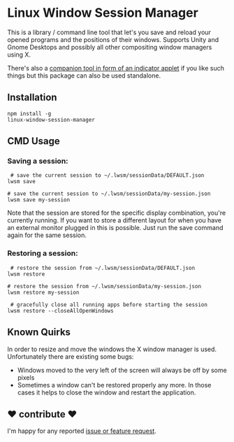 # Linux Window Session Manager

This is a library / command line tool that let's you save and reload your opened programs and the positions of their windows. 
Supports Unity and Gnome Desktops and possibly all other compositing window managers using X.
 
There's also a [companion tool in form of an indicator applet](https://github.com/johannesjo/linux-window-session-manger-indicator) if you like such things but this package can also be used standalone.
 
## Installation
```
npm install -g
linux-window-session-manager
```
 
## CMD Usage

### Saving a session:
```
 # save the current session to ~/.lwsm/sessionData/DEFAULT.json
lwsm save

# save the current session to ~/.lwsm/sessionData/my-session.json
lwsm save my-session   
```
Note that the session are stored for the specific display combination, you're currently running. If you want to store a different layout for when you have an external monitor plugged in this is possible. Just run the save command again for the same session. 


### Restoring a session:
```
 # restore the session from ~/.lwsm/sessionData/DEFAULT.json
lwsm restore

# restore the session from ~/.lwsm/sessionData/my-session.json
lwsm restore my-session   

 # gracefully close all running apps before starting the session
lwsm restore --closeAllOpenWindows
```

## Known Quirks
In order to resize and move the windows the X window manager is used. Unfortunately there are existing some bugs:  
* Windows moved to the very left of the screen will always be off by some pixels
* Sometimes a window can't be restored properly any more. In those cases it helps to close the window and restart the application. 

## ❤ contribute ❤
I'm happy for any reported [issue or feature request](https://github.com/johannesjo/ng-fab-form/issues).
